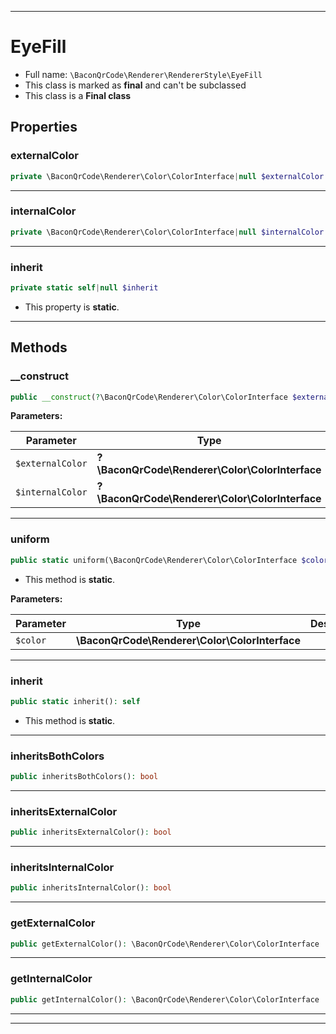 ***

# EyeFill





* Full name: `\BaconQrCode\Renderer\RendererStyle\EyeFill`
* This class is marked as **final** and can't be subclassed
* This class is a **Final class**



## Properties


### externalColor



```php
private \BaconQrCode\Renderer\Color\ColorInterface|null $externalColor
```






***

### internalColor



```php
private \BaconQrCode\Renderer\Color\ColorInterface|null $internalColor
```






***

### inherit



```php
private static self|null $inherit
```



* This property is **static**.


***

## Methods


### __construct



```php
public __construct(?\BaconQrCode\Renderer\Color\ColorInterface $externalColor, ?\BaconQrCode\Renderer\Color\ColorInterface $internalColor): mixed
```








**Parameters:**

| Parameter | Type | Description |
|-----------|------|-------------|
| `$externalColor` | **?\BaconQrCode\Renderer\Color\ColorInterface** |  |
| `$internalColor` | **?\BaconQrCode\Renderer\Color\ColorInterface** |  |




***

### uniform



```php
public static uniform(\BaconQrCode\Renderer\Color\ColorInterface $color): self
```



* This method is **static**.




**Parameters:**

| Parameter | Type | Description |
|-----------|------|-------------|
| `$color` | **\BaconQrCode\Renderer\Color\ColorInterface** |  |




***

### inherit



```php
public static inherit(): self
```



* This method is **static**.







***

### inheritsBothColors



```php
public inheritsBothColors(): bool
```











***

### inheritsExternalColor



```php
public inheritsExternalColor(): bool
```











***

### inheritsInternalColor



```php
public inheritsInternalColor(): bool
```











***

### getExternalColor



```php
public getExternalColor(): \BaconQrCode\Renderer\Color\ColorInterface
```











***

### getInternalColor



```php
public getInternalColor(): \BaconQrCode\Renderer\Color\ColorInterface
```











***


***

